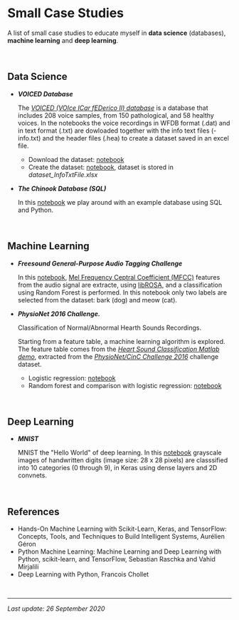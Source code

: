 # Small Case Studies

A list of small case studies to educate myself in **data science** (databases), **machine learning** and **deep learning**.

<br>

## Data Science

- ***VOICED Database***

  The [*VOICED (VOIce ICar fEDerico II) database*](https://physionet.org/physiobank/database/voiced/) is a database that includes 208 voice samples, from 150 pathological, and 58 healthy voices. In the notebooks the voice recordings in WFDB format (.dat) and in text format (.txt) are dowloaded together with the info text files (-info.txt) and the header files (.hea) to create a dataset saved in an excel file.

  - Download the dataset: [notebook](https://github.com/JrVerbiest/Data_Science_Machine_Learning_Case_Studies/blob/master/VOICED%20Database/getDatabase.ipynb)
  - Create the dataset: [notebook](https://github.com/JrVerbiest/Data_Science_Machine_Learning_Case_Studies/blob/master/VOICED%20Database/createDataset.ipynb), dataset is stored in  *dataset_InfoTxtFile.xlsx*

- ***The Chinook Database (SQL)*** 

  In this [notebook](https://github.com/JrVerbiest/Data_Science_Machine_Learning_Case_Studies/blob/master/The%20Chinook%20Database/SQL%20-%20The%20Chinook%20Database.ipynb) we play around with an example database using SQL and Python.
  

<br>

## Machine Learning

- ***Freesound General-Purpose Audio Tagging Challenge***
  
  In this [notebook](https://github.com/JrVerbiest/Data_Science_Machine_Learning_Case_Studies/blob/master/Freesound%20General-Purpose%20Audio%20Tagging%20Challenge/Freesound%20General-Purpose%20Audio%20Tagging%20Challenge%20-%20Random%20Forest%20and%20MFCC.ipynb), [Mel Frequency Ceptral Coefficient (MFCC)](https://en.wikipedia.org/wiki/Mel-frequency_cepstrum) features from the audio signal are extracte, using [libROSA](https://librosa.github.io/librosa/), and a classification using Random Forest is performed. In this notebook only two labels are selected from the dataset: bark (dog) and meow (cat).

- ***PhysioNet 2016 Challenge.***

  Classification of Normal/Abnormal Hearth Sounds Recordings.
  
  Starting from a feature table, a machine learning algorithm is explored. The feature table comes from the [*Heart Sound Classification Matlab demo*](https://nl.mathworks.com/matlabcentral/fileexchange/65286-heart-sound-classifier), extracted from the *[PhysioNet/CinC Challenge 2016](https://physionet.org/challenge/2016/)* challenge dataset.
  
  - Logistic regression: [notebook](https://github.com/JrVerbiest/Data_Science_Machine_Learning_Case_Studies/blob/master/PhysioNet%202016%20Challenge/Machine_Learning_Logistic_regression.ipynb)
  - Random forest and comparison with logistic regression: [notebook](https://github.com/JrVerbiest/Data_Science_Machine_Learning_Case_Studies/blob/master/PhysioNet%202016%20Challenge/Machine_Learning_Random_forest.ipynb)

<br>

## Deep Learning

- ***MNIST***
  
  MNIST the "Hello World" of deep learning. In this [notebook](https://github.com/JrVerbiest/Data_Science_Machine_Learning_Case_Studies/blob/master/MNIST/MNIST.ipynb) grayscale images of handwritten digits (image size: 28 x 28 pixels) are classsified into 10 categories (0 through 9), in Keras using dense layers and 2D convnets. 
  

<br>

## References

- Hands-On Machine Learning with Scikit-Learn, Keras, and TensorFlow: Concepts, Tools, and Techniques to Build Intelligent Systems, Aurélien Géron
- Python Machine Learning: Machine Learning and Deep Learning with Python, scikit-learn, and TensorFlow, Sebastian Raschka and Vahid Mirjalili
- Deep Learning with Python, Francois Chollet

<br>

---

*Last update: 26 September 2020*